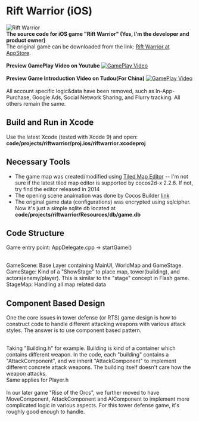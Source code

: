 # Rift Warrior (iOS)
![Rift Warrior](https://github.com/likexx/riftwarrior/blob/master/code/projects/riftwarrior/proj.ios/152.png?raw=true "Icon")<br/>
**The source code for iOS game "Rift Warrior" (Yes, I'm the developer and product owner)** <br/>
The original game can be downloaded from the link: [Rift Warrior at AppStore](https://itunes.apple.com/app/id634847542). <br/><br/>
**Preview GamePlay Video on Youtube**
[![GamePlay Video](https://raw.githubusercontent.com/likexx/riftwarrior/master/screenshot.jpg)](http://www.youtube.com/watch?v=ttRaKQFSFJs) <br/><br/>
**Preview Game Introduction Video on Tudou(For China)**
[![GamePlay Video](https://raw.githubusercontent.com/likexx/riftwarrior/master/tudou_screenshot.jpg)](http://video.tudou.com/v/XODA0MDk2MTYw.html?spm=a2h0k.8191414.0.0&from=s1.8-1-1.2&f=22077663) <br/><br/>
All account specific logic&data have been removed, such as In-App-Purchase, Google Ads, Social Network Sharing, and Flurry tracking. All others remain the same.

## Build and Run in Xcode
Use the latest Xcode (tested with Xcode 9) and open:  **code/projects/riftwarrior/proj.ios/riftwarrior.xcodeproj**

## Necessary Tools
* The game map was created/modified using [Tiled Map Editor](http://www.mapeditor.org/) -- I'm not sure if the latest tiled map editor is supported by cocos2d-x 2.2.6. If not, try find the editor released in 2014
* The opening scene anaimation was done by Cocos Builder [link](https://github.com/cocos2d/CocosBuilder)
* The original game data (configurations) was encrypted using sqlcipher. Now it's just a simple sqlite db located at **code/projects/riftwarrior/Resources/db/game.db**

## Code Structure

Game entry point: AppDelegate.cpp -> startGame() <br/><br/>

GameScene: Base Layer containing MainUI, WorldMap and GameStage.<br/>
GameStage: Kind of a "ShowStage" to place map, tower(building), and actors(enemy/player). This is similar to the "stage" concept in Flash game. <br/>
StageMap: Handling all map related data

## Component Based Design
One the core issues in tower defense (or RTS) game design is how to construct code to handle different attacking weapons with various attack styles. The answer is to use component based pattern.<br/><br/>

Taking "Building.h" for example. Building is kind of a container which contains different weapon. In the code, each "building" contains a "AttackComponent", and we inherit "AttackComponent" to implement different concrete attack weapons. The building itself doesn't care how the weapon attacks.<br/>
Same applies for Player.h
<br/><br/>
In our later game "Rise of the Orcs", we further moved to have MoveComponent, AttackComponent and AIComponent to implement more complicated logic in various aspects. For this tower defense game, it's roughly good enough to handle.

